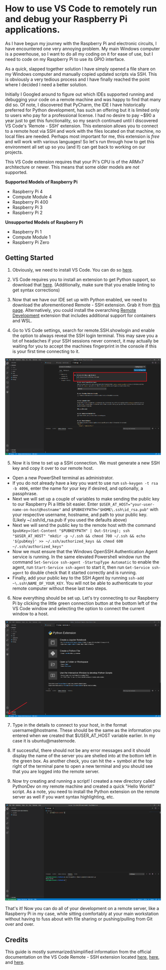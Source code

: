 # How to use VS Code to remotely run and debug your Raspberry Pi applications.

As I have begun my journey with the Raspberry Pi and electronic circuits, I have encountered one very annoying problem.
My main Windows computer is a powerhouse, so I want to do all my coding on it for ease of use, but I need to code on my Raspberry Pi to use its GPIO interface.

As a quick, slapped together solution I have simply opened a file share on my Windows computer and manually copied updated scripts via SSH. This is obviously a very tedious process and I have finally reached the point where I decided I need a better solution.  

Initially I Googled around to figure out which IDEs supported running and debugging your code on a remote machine and was happy to find that many did so. Of note, I discovered that PyCharm, the IDE I have historically preferred for Python development, has such an offering but it is limited only to users who pay for a professional license. I had no desire to pay ~$90 a year just to get this functionality, so my search continued until I discovered VS Code's 'Remote - SSH' extension. This extension allows you to connect to a remote host via SSH and work with the files located on that machine, no local files are needed. Perhaps most important for me, this extension is *free* and will work with various languages! So let's run through how to get this environment all set up so you (and I!) can get back to working on our projects.  

This VS Code extension requires that your Pi's CPU is of the ARMv7 architecture or newer. This means that some older models are *not* supported.

**Supported Models of Raspberry Pi**

- Raspberry Pi 4
- Compute Module 4
- Raspberry Pi 400
- Raspberry Pi 3
- Raspberry Pi 2

**Unsupported Models of Raspberry Pi**
- Raspberry Pi 1
- Compute Module 1
- Raspberry Pi Zero

## Getting Started
1. Obviously, we need to install VS Code. You can do so [here](https://code.visualstudio.com/docs/remote/troubleshooting#_installing-a-supported-ssh-client).

2. VS Code requires you to install an extension to get Python support, so download that [here](https://marketplace.visualstudio.com/items?itemName=ms-python.python). (Additionally, make sure that you enable linting to get syntax corrections)

3. Now that we have our IDE set up with Python enabled, we need to download the aforementioned Remote - SSH extension. Grab it from [this page](https://marketplace.visualstudio.com/items?itemName=ms-vscode-remote.remote-ssh). Alternatively, you could install the overarching [Remote Development](https://marketplace.visualstudio.com/items?itemName=ms-vscode-remote.vscode-remote-extensionpack) extension that includes additional support for containers and WSL.

3. Go to VS Code settings, search for remote.SSH.showlogin and enable the option to always reveal the SSH login terminal. This may save you a lot of headaches if your SSH sessions never connect, it may actually be waiting for you to accept the machines fingerprint in the console if this is your first time connecting to it.

![Image One](./one.png)

<!--- 4. Windows runs an outdated version of ssh-agent by default that makes it impossible to connect without first manually updating it. So, we must download the updated version from GitHub [here](https://github.com/PowerShell/Win32-OpenSSH/releases), extract that file, then run the install-sshd.ps1 PowerShell script. (I am seriously starting to hate Windows because of stuff like this) --->

5. Now it is time to set up a SSH connection. We must generate a new SSH key and copy it over to our remote host.
  - Open a new PowerShell terminal as administrator.
  - If you do not already have a key you want to use run ```ssh-keygen -t rsa -b 4096```, enter the name for your key if desired, and optionally, a passphrase.
  - Next we will set up a couple of variables to make sending the public key to our Raspberry Pi a little bit easier. Enter ```$USER_AT_HOST="your-user-name-on-host@hostname"``` and ```$PUBKEYPATH="$HOME\.ssh\id_rsa.pub"``` with your respective username, hostname, and path to your public key. (Likely ~/.ssh/id_rsa.pub if you used the defaults above)
  - Next we will send the public key to the remote host with the command ```$pubKey=(Get-Content "$PUBKEYPATH" | Out-String); ssh "$USER_AT_HOST" "mkdir -p ~/.ssh && chmod 700 ~/.ssh && echo '${pubKey}' >> ~/.ssh/authorized_keys && chmod 600 ~/.ssh/authorized_keys"```
  - Now we must ensure that the Windows OpenSSH Authentication Agent service is running. In the same elevated Powershell window run the command ```Set-Service ssh-agent -StartupType Automatic``` to enable the agent, run ```Start-Service ssh-agent``` to start it, then run ```Get-Service ssh-agent``` to double check that it started correctly and is running.
  - Finally, add your public key to the SSH Agent by running ```ssh-add ~\.ssh\NAME_OF_YOUR_KEY```. You will not be able to authenticate to your remote computer without these last two steps.

6. Now everything should be set up. Let's try connecting to our Raspberry Pi by clicking the little green connection button at the bottom left of the VS Code window and selecting the option to connect the current window to a host.

![Image Two](./two.png)

7. Type in the details to connect to your host, in the format username@hostname. These should be the same as the information you entered when we created that $USER_AT_HOST variable earlier. In my case it is ubuntu@masternode.

8. If successful, there should not be any error messages and it should display the name of the server you are shelled into at the bottom left in the green box. As another check, you can hit the + symbol at the top right of the terminal pane to open a new terminal and you should see that you are logged into the remote server.

9. Now try creating and running a script! I created a new directory called PythonDev on my remote machine and created a quick "Hello World!" script. As a note, you need to install the Python extension on the remote server as well if you want syntax highlighting, etc.

![Image three](./three.png)

That's it! Now you can do all of your development on a remote server, like a Raspberry Pi in my case, while sitting comfortably at your main workstation without having to fuss about with file sharing or pushing/pulling from Git over and over.

## Credits
This guide is mostly summarized/simplified information from the official documentation on the VS Code Remote - SSH extension located [here](https://code.visualstudio.com/docs/remote/troubleshooting#_installing-a-supported-ssh-client), [here](https://code.visualstudio.com/docs/remote/ssh-tutorial), and [here](https://code.visualstudio.com/docs/remote/ssh).
